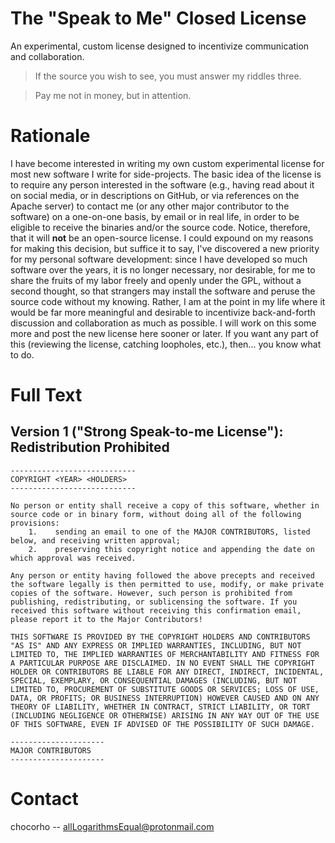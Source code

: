 # The "Speak to Me" Closed License
An experimental, custom license designed to incentivize communication and collaboration.

> If the source you wish to see, you must answer my riddles three.

> Pay me not in money, but in attention.

# Rationale
I have become interested in writing my own custom experimental license for most new software I write for side-projects. The basic idea of the license is to require any person interested in the software (e.g., having read about it on social media, or in descriptions on GitHub, or via references on the Apache server) to contact me (or any other major contributor to the software) on a one-on-one basis, by email or in real life, in order to be eligible to receive the binaries and/or the source code. Notice, therefore, that it will **not** be an open-source license. I could expound on my reasons for making this decision, but suffice it to say, I've discovered a new priority for my personal software development: since I have developed so much software over the years, it is no longer necessary, nor desirable, for me to share the fruits of my labor freely and openly under the GPL, without a second thought, so that strangers may install the software and peruse the source code without my knowing. Rather, I am at the point in my life where it would be far more meaningful and desirable to incentivize back-and-forth discussion and collaboration as much as possible. I will work on this some more and post the new license here sooner or later. If you want any part of this (reviewing the license, catching loopholes, etc.), then... you know what to do.

# Full Text

## Version 1 ("Strong Speak-to-me License"): Redistribution Prohibited

```
----------------------------
COPYRIGHT <YEAR> <HOLDERS>
----------------------------

No person or entity shall receive a copy of this software, whether in source code or in binary form, without doing all of the following provisions:
    1.    sending an email to one of the MAJOR CONTRIBUTORS, listed below, and receiving written approval;
    2.    preserving this copyright notice and appending the date on which approval was received.

Any person or entity having followed the above precepts and received the software legally is then permitted to use, modify, or make private copies of the software. However, such person is prohibited from publishing, redistributing, or sublicensing the software. If you received this software without receiving this confirmation email, please report it to the Major Contributors!

THIS SOFTWARE IS PROVIDED BY THE COPYRIGHT HOLDERS AND CONTRIBUTORS "AS IS" AND ANY EXPRESS OR IMPLIED WARRANTIES, INCLUDING, BUT NOT LIMITED TO, THE IMPLIED WARRANTIES OF MERCHANTABILITY AND FITNESS FOR A PARTICULAR PURPOSE ARE DISCLAIMED. IN NO EVENT SHALL THE COPYRIGHT HOLDER OR CONTRIBUTORS BE LIABLE FOR ANY DIRECT, INDIRECT, INCIDENTAL, SPECIAL, EXEMPLARY, OR CONSEQUENTIAL DAMAGES (INCLUDING, BUT NOT LIMITED TO, PROCUREMENT OF SUBSTITUTE GOODS OR SERVICES; LOSS OF USE, DATA, OR PROFITS; OR BUSINESS INTERRUPTION) HOWEVER CAUSED AND ON ANY THEORY OF LIABILITY, WHETHER IN CONTRACT, STRICT LIABILITY, OR TORT (INCLUDING NEGLIGENCE OR OTHERWISE) ARISING IN ANY WAY OUT OF THE USE OF THIS SOFTWARE, EVEN IF ADVISED OF THE POSSIBILITY OF SUCH DAMAGE.

---------------------
MAJOR CONTRIBUTORS
---------------------

```

# Contact

chocorho -- allLogarithmsEqual@protonmail.com

